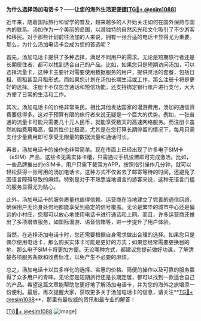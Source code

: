 **为什么选择汤加电话卡？——让您的海外生活更便捷[[TG💪+ @esim1088](https://t.me/s/esim1088)]**

近年来，随着国际旅行和留学的普及，越来越多的人开始关注如何在国外保持与国内的联系。汤加作为一个美丽的岛国，以其独特的自然风光和文化吸引了不少游客和移民。对于那些计划前往汤加的人来说，拥有一张合适的电话卡显得尤为重要。那么，为什么汤加电话卡会成为您的首选呢？

首先，汤加电话卡提供了多种选择，满足不同用户的需求。无论是短期旅行者还是长期居住者，都可以找到适合自己的产品。比如，如果您只是短期访问汤加，可以选择流量卡，这种卡主要针对需要使用数据服务的用户，提供灵活的套餐，包括日租、周租甚至月租形式。而如果您计划在汤加长期生活或工作，那么注册卡将是更好的选择。注册卡不仅包含通话和短信功能，还支持绑定银行账户进行支付，大大方便了日常的生活和工作。

其次，汤加电话卡的价格非常亲民。相比其他发达国家的漫游费用，汤加的通信资费要低得多。这对于预算有限的旅行者来说无疑是一个巨大的优势。例如，一张普通的流量卡可能只需要几十元人民币，就能享受数天的高速网络服务。而注册卡虽然初始费用略高，但其性价比极高，尤其是在您打算长期停留的情况下，每月只需支付少量费用即可享受无限量的数据流量和通话时长。

再者，汤加电话卡的操作也非常简单。现在市面上已经出现了许多电子SIM卡（eSIM）产品，这些卡无需实体卡槽，只需通过手机设置即可完成激活。比如，一些品牌推出的eSIM卡，用户只需下载官方APP，按照指引操作几分钟，就可以轻松获得一张可用的汤加电话卡。这种方式不仅省去了邮寄等待的时间，还避免了因语言障碍导致的麻烦。特别是对于不熟悉当地语言的游客来说，这种无语言门槛的服务显得尤为贴心。

此外，汤加电话卡的服务质量也值得信赖。运营商在当地建立了完善的通信网络，确保用户无论身处何地都能享受到稳定的信号覆盖。无论是繁华的城市中心还是偏远的小村庄，您都可以放心地使用电话卡进行通话和上网。而且，许多运营商还推出了多项增值服务，如国际漫游、语音信箱等，进一步提升了用户体验。

当然，在选择汤加电话卡时，您还需要根据自身需求做出合理的选择。如果您只是偶尔使用电话卡，那么购买实体卡可能是更好的方式；如果您经常需要更换目的地，那么电子SIM卡将更加方便。无论哪种方式，都建议您提前做好功课，了解清楚各项服务条款和收费标准，以免产生不必要的麻烦。

总之，汤加电话卡以其多样化的选择、实惠的价格、简便的操作以及可靠的服务赢得了众多用户的青睐。无论您是短期旅行还是长期定居，都可以找到一款适合自己的产品。希望这篇文章能帮助您更好地了解汤加电话卡，并为您的海外之旅增添一份便利。最后，再次提醒大家，获取更多关于汤加电话卡的信息，请关注**[TG💪+ @esim1088](https://t.me/s/esim1088)**，那里有最权威的资讯和最专业的解答！

[[TG💪+ @esim1088](https://t.me/s/esim1088) ![Image](https://i.postimg.cc/4NQfJmqS/Snipaste-2025-05-13-00-14-12.png)]
